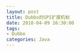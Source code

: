 ```yaml
---
layout: post
title: Dubbo的SPI扩展机制
date: 2018-04-09 16:30:00
tags:
- Dubbo
categories: Java
---
```




